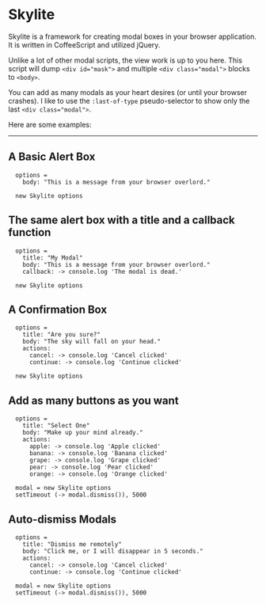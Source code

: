 # Skylite

Skylite is a framework for creating modal boxes in your browser application. It is written in CoffeeScript and utilized jQuery.

Unlike a lot of other modal scripts, the view work is up to you here. This script will dump `<div id="mask">` and multiple `<div class="modal">` blocks to `<body>`.

You can add as many modals as your heart desires (or until your browser crashes). I like to use the `:last-of-type` pseudo-selector to show only the last `<div class="modal">`.

Here are some examples:

---

## A Basic Alert Box

```
  options =
    body: "This is a message from your browser overlord."

  new Skylite options
```

## The same alert box with a title and a callback function

```
  options =
    title: "My Modal"
    body: "This is a message from your browser overlord."
    callback: -> console.log 'The modal is dead.'

  new Skylite options
```

## A Confirmation Box

```
  options =
    title: "Are you sure?"
    body: "The sky will fall on your head."
    actions:
      cancel: -> console.log 'Cancel clicked'
      continue: -> console.log 'Continue clicked'

  new Skylite options
```

## Add as many buttons as you want

```
  options =
    title: "Select One"
    body: "Make up your mind already."
    actions:
      apple: -> console.log 'Apple clicked'
      banana: -> console.log 'Banana clicked'
      grape: -> console.log 'Grape clicked'
      pear: -> console.log 'Pear clicked'
      orange: -> console.log 'Orange clicked'

  modal = new Skylite options
  setTimeout (-> modal.dismiss()), 5000
```

## Auto-dismiss Modals

```
  options =
    title: "Dismiss me remotely"
    body: "Click me, or I will disappear in 5 seconds."
    actions:
      cancel: -> console.log 'Cancel clicked'
      continue: -> console.log 'Continue clicked'

  modal = new Skylite options
  setTimeout (-> modal.dismiss()), 5000

```